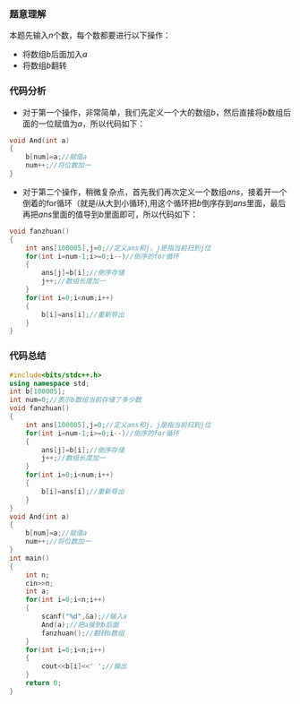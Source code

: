 ### 题意理解
本题先输入$n$个数，每个数都要进行以下操作：

- 将数组$b$后面加入$a$
- 将数组$b$翻转
### 代码分析
- 对于第一个操作，非常简单，我们先定义一个大的数组$b$，然后直接将$b$数组后面的一位赋值为$a$，所以代码如下：
```cpp
void And(int a)
{
	b[num]=a;//赋值a 
	num++;//将位数加一 
}
```
- 对于第二个操作，稍微复杂点，首先我们再次定义一个数组$ans$，接着开一个倒着的for循环（就是$i$从大到小循环),用这个循环把$b$倒序存到$ans$里面，最后再把$ans$里面的值导到$b$里面即可，所以代码如下：
```cpp
void fanzhuan()
{
	int ans[100005],j=0;//定义ans和j，j是指当前扫到j位 
	for(int i=num-1;i>=0;i--)//倒序的for循环 
	{
		ans[j]=b[i];//倒序存储 
		j++;//数组长度加一 
	}
	for(int i=0;i<num;i++)
	{
		b[i]=ans[i];//重新导出 
	}
}
```
### 代码总结
```cpp
#include<bits/stdc++.h>
using namespace std;
int b[100005];
int num=0;//表示b数组当前存储了多少数 
void fanzhuan()
{
	int ans[100005],j=0;//定义ans和j，j是指当前扫到j位 
	for(int i=num-1;i>=0;i--)//倒序的for循环 
	{
		ans[j]=b[i];//倒序存储 
		j++;//数组长度加一 
	}
	for(int i=0;i<num;i++)
	{
		b[i]=ans[i];//重新导出 
	}
}
void And(int a)
{
	b[num]=a;//赋值a 
	num++;//将位数加一 
}
int main()
{
	int n;
	cin>>n;
	int a;
	for(int i=0;i<n;i++)
	{
		scanf("%d",&a);//输入a 
		And(a);//把a接到b后面 
		fanzhuan();//翻转b数组 
	}
	for(int i=0;i<n;i++)
	{
		cout<<b[i]<<' ';//输出 
	}
	return 0;
}
```
